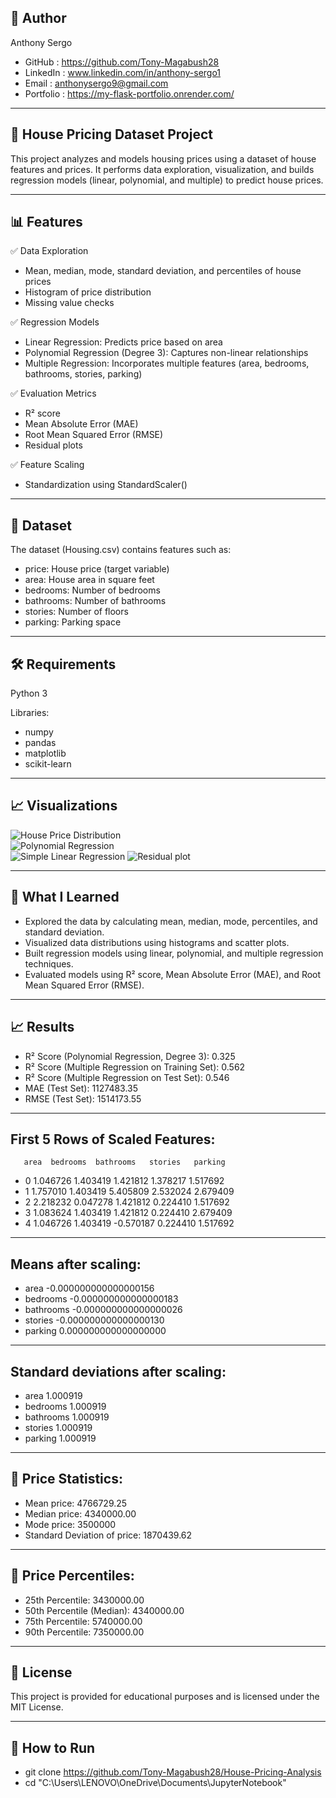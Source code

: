 ## 👤 Author
Anthony Sergo

- GitHub : https://github.com/Tony-Magabush28
- LinkedIn : www.linkedin.com/in/anthony-sergo1 
- Email : anthonysergo9@gmail.com
- Portfolio : https://my-flask-portfolio.onrender.com/

---

## 🏡 House Pricing Dataset Project

This project analyzes and models housing prices using a dataset of house features and prices. It performs data exploration, visualization, and builds regression models (linear, polynomial, and multiple) to predict house prices.

---

## 📊 Features

✅ Data Exploration

- Mean, median, mode, standard deviation, and percentiles of house prices
- Histogram of price distribution
- Missing value checks

✅ Regression Models

- Linear Regression: Predicts price based on area
- Polynomial Regression (Degree 3): Captures non-linear relationships
- Multiple Regression: Incorporates multiple features (area, bedrooms, bathrooms,      stories, parking)

✅ Evaluation Metrics

- R² score
- Mean Absolute Error (MAE)
- Root Mean Squared Error (RMSE)
- Residual plots

✅ Feature Scaling

- Standardization using StandardScaler()

---

## 📁 Dataset
The dataset (Housing.csv) contains features such as:

- price: House price (target variable)
- area: House area in square feet
- bedrooms: Number of bedrooms
- bathrooms: Number of bathrooms
- stories: Number of floors
- parking: Parking space

---

## 🛠️ Requirements
Python 3

Libraries:

- numpy
- pandas
- matplotlib
- scikit-learn

---

## 📈 Visualizations

![House Price Distribution](images/pd.png)  
![Polynomial Regression](images/pr.png)  
![Simple Linear Regression](images/lr.png)
![Residual plot](images/rp.png)

---

## 🚀 What I Learned

- Explored the data by calculating mean, median, mode, percentiles, and standard deviation.
- Visualized data distributions using histograms and scatter plots. 
- Built regression models using linear, polynomial, and multiple regression techniques.
- Evaluated models using R² score, Mean Absolute Error (MAE), and Root Mean Squared Error (RMSE).

---

## 📈 Results

- R² Score (Polynomial Regression, Degree 3): 0.325
- R² Score (Multiple Regression on Training Set): 0.562
- R² Score (Multiple Regression on Test Set): 0.546
- MAE (Test Set): 1127483.35
- RMSE (Test Set): 1514173.55

---

## First 5 Rows of Scaled Features:
       area  bedrooms  bathrooms   stories   parking
- 0  1.046726  1.403419   1.421812  1.378217  1.517692
- 1  1.757010  1.403419   5.405809  2.532024  2.679409
- 2  2.218232  0.047278   1.421812  0.224410  1.517692
- 3  1.083624  1.403419   1.421812  0.224410  2.679409
- 4  1.046726  1.403419  -0.570187  0.224410  1.517692

---

## Means after scaling:
- area        -0.000000000000000156
- bedrooms    -0.000000000000000183
- bathrooms   -0.000000000000000026
- stories     -0.000000000000000130
- parking      0.000000000000000000

---

## Standard deviations after scaling:
- area         1.000919
- bedrooms     1.000919
- bathrooms    1.000919
- stories      1.000919
- parking      1.000919

---

## 📝 Price Statistics:

- Mean price: 4766729.25
- Median price: 4340000.00
- Mode price: 3500000
- Standard Deviation of price: 1870439.62

---

## 📝 Price Percentiles:
- 25th Percentile: 3430000.00
- 50th Percentile (Median): 4340000.00
- 75th Percentile: 5740000.00
- 90th Percentile: 7350000.00


---

## 📃 License

This project is provided for educational purposes and is licensed under the MIT License.

---

## 🚀 How to Run

- git clone https://github.com/Tony-Magabush28/House-Pricing-Analysis
- cd "C:\Users\LENOVO\OneDrive\Documents\JupyterNotebook"

